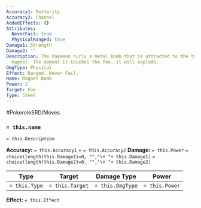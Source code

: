 ```yaml
---
Accuracy1: Dexterity
Accuracy2: Channel
AddedEffects: {}
Attributes:
  NeverFail: true
  PhysicalRanged: true
Damage1: Strength
Damage2: ''
Description: The Pokemon hurls a metal bomb that is attracted to the target like a
  magnet. The moment it touches the foe, it will explode.
DmgType: Physical
Effect: Ranged. Never Fail.
Name: Magnet Bomb
Power: 2
Target: Foe
Type: Steel
---
```


#PokeroleSRD/Moves

### `= this.name` 
*`= this.Description`*

**Accuracy:** `= this.Accuracy1` + `= this.Accuracy2`
**Damage:** `= this.Power` `= choice(length(this.Damage1)=0, "","\+ "+ this.Damage1)` `= choice(length(this.Damage2)=0, "","\+ "+ this.Damage2)`

| Type          | Target          | Damage Type          | Power          |
| ------------- | --------------- | ---------------- | -------------- |
| `= this.Type` | `= this.Target` | `= this.DmgType` | `= this.Power` | 

**Effect:** `= this.Effect`
